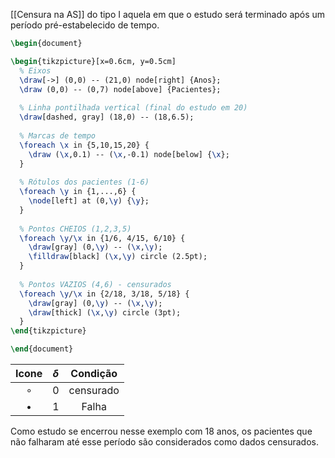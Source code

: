 [[Censura na AS]] do tipo I aquela em que o estudo será terminado após um período pré-estabelecido
de tempo. 

```tikz
\begin{document}

\begin{tikzpicture}[x=0.6cm, y=0.5cm]
  % Eixos
  \draw[->] (0,0) -- (21,0) node[right] {Anos};
  \draw (0,0) -- (0,7) node[above] {Pacientes};
  
  % Linha pontilhada vertical (final do estudo em 20)
  \draw[dashed, gray] (18,0) -- (18,6.5);
  
  % Marcas de tempo
  \foreach \x in {5,10,15,20} {
    \draw (\x,0.1) -- (\x,-0.1) node[below] {\x};
  }
  
  % Rótulos dos pacientes (1-6)
  \foreach \y in {1,...,6} {
    \node[left] at (0,\y) {\y};
  }
  
  % Pontos CHEIOS (1,2,3,5)
  \foreach \y/\x in {1/6, 4/15, 6/10} {
    \draw[gray] (0,\y) -- (\x,\y);
    \filldraw[black] (\x,\y) circle (2.5pt);
  }
  
  % Pontos VAZIOS (4,6) - censurados
  \foreach \y/\x in {2/18, 3/18, 5/18} {
    \draw[gray] (0,\y) -- (\x,\y);
    \draw[thick] (\x,\y) circle (3pt);
  }
\end{tikzpicture}

\end{document}
````

|   Icone   | $\delta$ | Condição  |
| :-------: | :------: | :-------: |
|  $\circ$  |    0     | censurado |
| $\bullet$ |    1     |   Falha   |

Como estudo se encerrou nesse exemplo com 18 anos, os pacientes que não falharam até esse período são considerados como dados censurados.